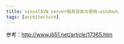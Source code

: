 ```yaml
---
title: visualSVN server服务安装与使用-windows
tags: [architecture]
---
```


参考：http://www.jb51.net/article/17365.htm